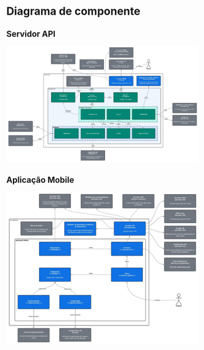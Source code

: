 # Diagrama de componente

## Servidor API

![Diagrama de componente do servidor API](diagramas/componente_servidor.jpeg)


## Aplicação Mobile

![Diagrama de componente da aplicação mobile](diagramas/componente_mobile.jpeg)
